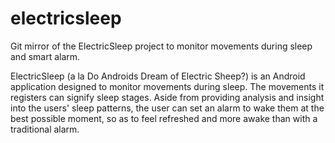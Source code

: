 # electricsleep
Git mirror of the ElectricSleep project to monitor movements during sleep and smart alarm.

ElectricSleep (a la Do Androids Dream of Electric Sheep?) is an Android application designed to monitor movements during sleep. The movements it registers can signify sleep stages. Aside from providing analysis and insight into the users' sleep patterns, the user can set an alarm to wake them at the best possible moment, so as to feel refreshed and more awake than with a traditional alarm.
